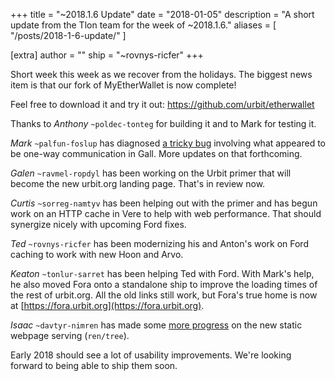 +++
title = "~2018.1.6 Update"
date = "2018-01-05"
description = "A short update from the Tlon team for the week of ~2018.1.6."
aliases = [ "/posts/2018-1-6-update/" ]

[extra]
author = ""
ship = "~rovnys-ricfer"
+++

Short week this week as we recover from the holidays. The biggest news item is that our fork of MyEtherWallet is now
complete!

Feel free to download it and try it out: https://github.com/urbit/etherwallet

Thanks to _Anthony_ `~poldec-tonteg` for building it and to Mark for testing it.

_Mark_ `~palfun-foslup` has diagnosed [a tricky bug](https://github.com/urbit/arvo/issues/533) involving what appeared to
be one-way communication in Gall. More updates on that forthcoming.

_Galen_ `~ravmel-ropdyl` has been working on the Urbit primer that will become the new urbit.org landing page. That's in
review now.

_Curtis_ `~sorreg-namtyv` has been helping out with the primer and has begun work on an HTTP cache in Vere to help with
web performance. That should synergize nicely with upcoming Ford fixes.

_Ted_ `~rovnys-ricfer` has been modernizing his and Anton's work on Ford caching to work with new Hoon and Arvo.

_Keaton_ `~tonlur-sarret` has been helping Ted with Ford. With Mark's help, he also moved Fora onto a standalone ship to
improve the loading times of the rest of urbit.org. All the old links still work, but Fora's true home is now at
[https://fora.urbit.org](https://fora.urbit.org).

_Isaac_ `~davtyr-nimren` has made some [more
progress](https://github.com/ixv/arvo/commit/bc52d9fc494399c2063cfa7817046d180b6f78d5) on the new static webpage serving
(`ren/tree`).

Early 2018 should see a lot of usability improvements. We're looking forward to being able to ship them soon.
